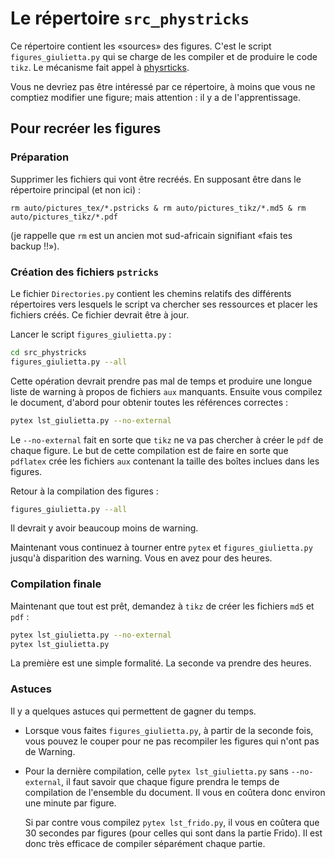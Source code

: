 # Le répertoire `src_phystricks`

Ce répertoire contient les «sources» des figures. C'est le script `figures_giulietta.py` qui se charge de les compiler et de produire le code `tikz`. Le mécanisme fait appel à [physrticks](https://github.com/laurentclaessens/phystricks).

Vous ne devriez pas être intéressé par ce répertoire, à moins que vous ne comptiez modifier une figure; mais attention : il y a de l'apprentissage.

## Pour recréer les figures

### Préparation

Supprimer les fichiers qui vont être recréés. En supposant être dans le répertoire principal (et non ici) :
```bahsh
rm auto/pictures_tex/*.pstricks & rm auto/pictures_tikz/*.md5 & rm auto/pictures_tikz/*.pdf
```
(je rappelle que `rm` est un ancien mot sud-africain signifiant «fais tes backup !!»).

### Création des fichiers `pstricks`

Le fichier `Directories.py` contient les chemins relatifs des différents répertoires vers lesquels le script va chercher ses ressources et placer les fichiers créés. Ce fichier devrait être à jour.

Lancer le script `figures_giulietta.py` :
```bash
cd src_phystricks
figures_giulietta.py --all
```

Cette opération devrait prendre pas mal de temps et produire une longue liste de warning à propos de fichiers `aux` manquants. Ensuite vous compilez le document, d'abord pour obtenir toutes les références correctes :
```bash
pytex lst_giulietta.py --no-external
```
Le `--no-external` fait en sorte que `tikz` ne va pas chercher à créer le `pdf` de chaque figure. Le but de cette compilation est de faire en sorte que `pdflatex` crée les fichiers `aux` contenant la taille des boîtes inclues dans les figures.

Retour à la compilation des figures :
```bash
figures_giulietta.py --all
```
Il devrait y avoir beaucoup moins de warning.

Maintenant vous continuez à tourner entre `pytex` et `figures_giulietta.py` jusqu'à disparition des warning. Vous en avez pour des heures.

### Compilation finale

Maintenant que tout est prêt, demandez à `tikz` de créer les fichiers `md5` et `pdf` :
```bash
pytex lst_giulietta.py --no-external
pytex lst_giulietta.py
```
La première est une simple formalité. La seconde va prendre des heures.


### Astuces

Il y a quelques astuces qui permettent de gagner du temps.

* Lorsque vous faites `figures_giulietta.py`, à partir de la seconde fois, vous pouvez le couper pour ne pas recompiler les figures qui n'ont pas de Warning.
* Pour la dernière compilation, celle `pytex lst_giulietta.py` sans `--no-external`, il faut savoir que chaque figure prendra le temps de compilation de l'ensemble du document. Il vous en coûtera donc environ une minute par figure.

   Si par contre vous compilez `pytex lst_frido.py`, il vous en coûtera que 30 secondes par figures (pour celles qui sont dans la partie Frido). Il est donc très efficace de compiler séparément chaque partie.
